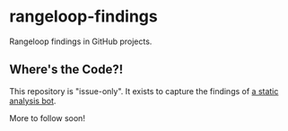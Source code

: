 # rangeloop-findings
Rangeloop findings in GitHub projects.

## Where's the Code?!

This repository is "issue-only". It exists to capture the findings of [a static analysis bot](https://github.com/github-vet/vet-bot).

More to follow soon!
